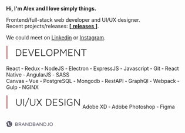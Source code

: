 **Hi, I'm Alex and I love simply things.**  

Frontend/full-stack web developer and UI/UX designer.  
Recent projects/releases: [**[** **releases** **]**][releases].  

We could meet on [Linkedin] or [Instagram].  

<img src = "https://raw.githubusercontent.com/hadabr/hadabr/master/assets/development.svg"/>  

React ‐
Redux ‐
NodeJS ‐
Electron ‐
ExpressJS ‐
Javascript ‐
Git ‐
React Native ‐
AngularJS ‐
SASS    
Canvas ‐
Vue ‐ 
PostgreSQL ‐ 
Mongodb ‐
RestAPI ‐ 
GraphQl ‐
Webpack ‐
Gulp ‐
NGINX    
  
<img src = "https://raw.githubusercontent.com/hadabr/hadabr/master/assets/ui.svg"/>  
Adobe XD ‐
Adobe Photoshop ‐
Figma  

&nbsp;   
[![brandband](https://raw.githubusercontent.com/hadabr/hadabr/master/assets/brandband-i.png
 "brandband")](https://brandband.io/)  

   [linkedin]: <https://www.linkedin.com/in/alex-dovghii/>
   [instagram]: <https://www.instagram.com/pockethabr>
   [behance]: <https://www.behance.net/alexdovghi6c9c>
   [releases]: <https://github.com/hadabr/releases>
